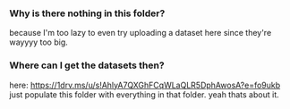 ### Why is there nothing in this folder?
because I'm too lazy to even try uploading a dataset here since they're wayyyy too big.

### Where can I get the datasets then?
here: https://1drv.ms/u/s!AhlyA7QXGhFCqWLaQLR5DphAwosA?e=fo9ukb
just populate this folder with everything in that folder. yeah thats about it.